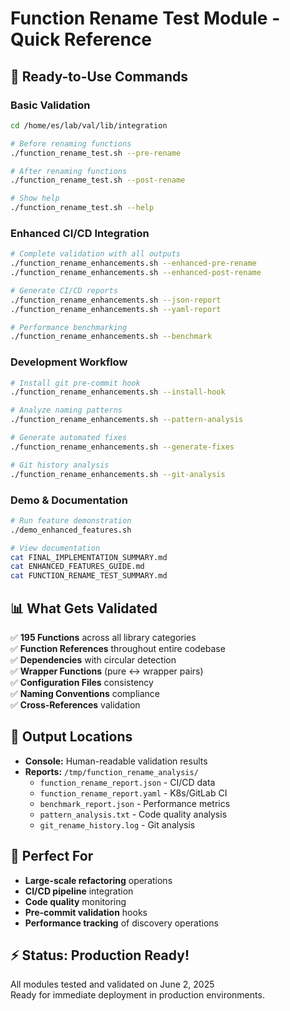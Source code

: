 # Function Rename Test Module - Quick Reference

## 🚀 Ready-to-Use Commands

### **Basic Validation**
```bash
cd /home/es/lab/val/lib/integration

# Before renaming functions
./function_rename_test.sh --pre-rename

# After renaming functions  
./function_rename_test.sh --post-rename

# Show help
./function_rename_test.sh --help
```

### **Enhanced CI/CD Integration**
```bash
# Complete validation with all outputs
./function_rename_enhancements.sh --enhanced-pre-rename
./function_rename_enhancements.sh --enhanced-post-rename

# Generate CI/CD reports
./function_rename_enhancements.sh --json-report
./function_rename_enhancements.sh --yaml-report

# Performance benchmarking
./function_rename_enhancements.sh --benchmark
```

### **Development Workflow**
```bash
# Install git pre-commit hook
./function_rename_enhancements.sh --install-hook

# Analyze naming patterns
./function_rename_enhancements.sh --pattern-analysis

# Generate automated fixes
./function_rename_enhancements.sh --generate-fixes

# Git history analysis
./function_rename_enhancements.sh --git-analysis
```

### **Demo & Documentation**
```bash
# Run feature demonstration
./demo_enhanced_features.sh

# View documentation
cat FINAL_IMPLEMENTATION_SUMMARY.md
cat ENHANCED_FEATURES_GUIDE.md
cat FUNCTION_RENAME_TEST_SUMMARY.md
```

## 📊 What Gets Validated

✅ **195 Functions** across all library categories  
✅ **Function References** throughout entire codebase  
✅ **Dependencies** with circular detection  
✅ **Wrapper Functions** (pure ↔ wrapper pairs)  
✅ **Configuration Files** consistency  
✅ **Naming Conventions** compliance  
✅ **Cross-References** validation  

## 📁 Output Locations

- **Console:** Human-readable validation results
- **Reports:** `/tmp/function_rename_analysis/`
  - `function_rename_report.json` - CI/CD data
  - `function_rename_report.yaml` - K8s/GitLab CI
  - `benchmark_report.json` - Performance metrics
  - `pattern_analysis.txt` - Code quality analysis
  - `git_rename_history.log` - Git analysis

## 🎯 Perfect For

- **Large-scale refactoring** operations
- **CI/CD pipeline** integration  
- **Code quality** monitoring
- **Pre-commit validation** hooks
- **Performance tracking** of discovery operations

## ⚡ Status: Production Ready!

All modules tested and validated on June 2, 2025  
Ready for immediate deployment in production environments.
